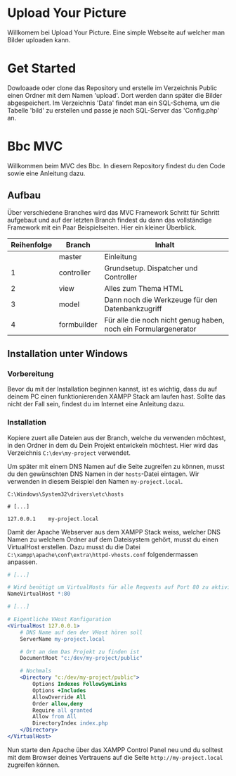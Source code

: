 # Upload Your Picture

Willkomem bei Upload Your Picture.
Eine simple Webseite auf welcher man Bilder uploaden kann.

# Get Started

Dowloaade oder clone das Repository und erstelle im Verzeichnis Public einen Ordner mit dem Namen 'upload'.
Dort werden dann später die Bilder abgespeichert.
Im Verzeichnis 'Data' findet man ein SQL-Schema, um die Tabelle 'bild' zu erstellen und passe je nach SQL-Server das 'Config.php' an.





# Bbc MVC

Willkommen beim MVC des Bbc. In diesem Repository findest du den Code sowie eine Anleitung dazu.

## Aufbau

Über verschiedene Branches wird das MVC Framework Schritt für Schritt aufgebaut und auf der letzten Branch findest du dann das vollständige Framework mit ein Paar Beispielseiten. Hier ein kleiner Überblick.

| Reihenfolge | Branch      | Inhalt                                                          |
|-------------|-------------|-----------------------------------------------------------------|
|             | master      | Einleitung                                                      |
| 1           | controller  | Grundsetup. Dispatcher und Controller                           |
| 2           | view        | Alles zum Thema HTML                                            |
| 3           | model       | Dann noch die Werkzeuge für den Datenbankzugriff                |
| 4           | formbuilder | Für alle die noch nicht genug haben, noch ein Formulargenerator |

## Installation unter Windows

### Vorbereitung

Bevor du mit der Installation beginnen kannst, ist es wichtig, dass du auf deinem PC einen funktionierenden XAMPP Stack am laufen hast. Sollte das nicht der Fall sein, findest du im Internet eine Anleitung dazu.

### Installation

Kopiere zuert alle Dateien aus der Branch, welche du verwenden möchtest, in den Ordner in dem du Dein Projekt entwickeln möchtest. Hier wird das Verzeichnis `C:\dev\my-project` verwendet.

Um später mit einem DNS Namen auf die Seite zugreifen zu können, musst du den gewünschten DNS Namen in der `hosts`-Datei eintagen. Wir verwenden in diesem Beispiel den Namen `my-project.local`.

`C:\Windows\System32\drivers\etc\hosts`
```
# [...]

127.0.0.1    my-project.local
```

Damit der Apache Webserver aus dem XAMPP Stack weiss, welcher DNS Namen zu welchem Ordner auf dem Dateisystem gehört, musst du einen VirtualHost erstellen. Dazu musst du die Datei `C:\xampp\apache\conf\extra\httpd-vhosts.conf` folgendermassen anpassen.

```apache
# [...]

# Wird benötigt um VirtualHosts für alle Requests auf Port 80 zu aktivieren
NameVirtualHost *:80

# [...]

# Eigentliche VHost Konfiguration
<VirtualHost 127.0.0.1>
    # DNS Name auf den der VHost hören soll
    ServerName my-project.local

    # Ort an dem Das Projekt zu finden ist
    DocumentRoot "c:/dev/my-project/public"

    # Nochmals
    <Directory "c:/dev/my-project/public">
        Options Indexes FollowSymLinks
        Options +Includes
        AllowOverride All
        Order allow,deny
        Require all granted
        Allow from All
        DirectoryIndex index.php
    </Directory>
</VirtualHost>
```

Nun starte den Apache über das XAMPP Control Panel neu und du solltest mit dem Browser deines Vertrauens auf die Seite `http://my-project.local` zugreifen können.
